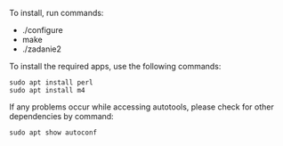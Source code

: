To install, run commands:
- ./configure
- make
- ./zadanie2

To install the required apps, use the following commands:

    sudo apt install perl
    sudo apt install m4

If any problems occur while accessing autotools, please check for other dependencies by command:

    sudo apt show autoconf
